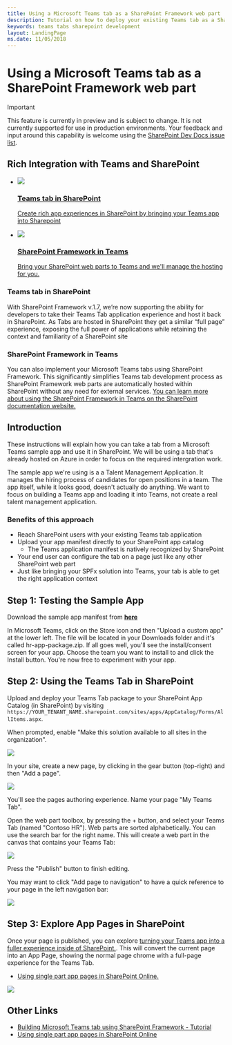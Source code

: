 ```yaml
---
title: Using a Microsoft Teams tab as a SharePoint Framework web part
description: Tutorial on how to deploy your existing Teams tab as a SharePoint web part. Capability was released to preview with SharePoint Framework v1.7.
keywords: teams tabs sharepoint development
layout: LandingPage
ms.date: 11/05/2018
---
```


# Using a Microsoft Teams tab as a SharePoint Framework web part

> [!IMPORTANT]
> This feature is currently in preview and is subject to change. It is not currently supported for use in production environments. Your feedback and input around this capability is welcome using the [SharePoint Dev Docs issue list](https://github.com/SharePoint/sp-dev-docs/issues).


## Rich Integration with  Teams and SharePoint 

<ul  class="panelContent cardsC">
<li>
    <a href="#introduction">
        <div class="cardSize">
            <div class="cardPadding">
                <div class="card">
                    <div class="cardImageOuter">
                        <div class="cardImage bgdAccent1">
                            <img src="~/assets/images/tabs/tabs-in-sharepoint/image084.png" />
                        </div>
                    </div>
                    <div class="cardText">
                        <h3>Teams tab in SharePoint</h3>
                        <p> Create rich app experiences in SharePoint by bringing your Teams app into Sharepoint </p>
                    </div>
                </div>
            </div>
        </div>
    </a>
</li>
<li>
    <a href="https://docs.microsoft.com/en-us/sharepoint/dev/spfx/web-parts/get-started/using-web-part-as-ms-teams-tab">
        <div class="cardSize">
            <div class="cardPadding">
                <div class="card">
                    <div class="cardImageOuter">
                        <div class="cardImage bgdAccent1">
                            <img src="~/assets/images/tabs/tabs-in-sharepoint/SharePoint-web-part-exposed-as-a-Tab-in-Microsoft-Teams.png" />
                        </div>
                    </div>
                    <div class="cardText">
                        <h3>SharePoint Framework in Teams</h3>
                        <p> Bring your SharePoint web parts to Teams and we'll manage the hosting for you. </p>
                    </div>
                </div>
            </div>
        </div>
    </a>
</li>
</ul>

### Teams tab in SharePoint

With SharePoint Framework v.1.7, we’re now supporting the ability for developers to take their Teams Tab application experience and host it back in SharePoint. As Tabs are hosted in SharePoint they get a similar “full page” experience, exposing the full power of applications while retaining the context and familiarity of a SharePoint site

### SharePoint Framework in Teams

You can also implement your Microsoft Teams tabs using SharePoint Framework. This significantly simplifies Teams tab development process as SharePoint Framework web parts are automatically hosted within SharePoint without any need for external services. [You can learn more about using the SharePoint Framework in Teams on the SharePoint documentation website.](https://docs.microsoft.com/en-us/sharepoint/dev/spfx/web-parts/get-started/using-web-part-as-ms-teams-tab)

## Introduction

These instructions will explain how you can take a tab from a Microsoft Teams sample app and use it in SharePoint. We will be using a tab that's already hosted on Azure in order to focus on the required intergration work.

The sample app we're using is a a Talent Management Application. It manages the hiring process of candidates for open positions in a team. The app itself, while it looks good, doesn't actually do anything. We want to focus on building a Teams app and loading it into Teams, not create a real talent management application.

### Benefits of this approach

- Reach SharePoint users with your existing Teams tab application
- Upload your app manifest directly to your SharePoint app catalog
  - The Teams application manifest is natively recognized by SharePoint
- Your end user can configure the tab on a page just like any other SharePoint web part​
- Just like bringing your SPFx solution into Teams, your tab is able to get the right application context

## Step 1: Testing the Sample App

Download the sample app manifest from [**here**](https://github.com/billbliss/microsoft-teams-sample-talent-acquisition/raw/master/TeamsAppPackages/hr-app-package.zip)

In Microsoft Teams, click on the Store icon and then "Upload a custom app" at the lower left. The file will be located in your Downloads folder and it's called hr-app-package.zip. If all goes well, you'll see the install/consent screen for your app. Choose the team you want to install to and click the Install button. You're now free to experiment with your app.

## Step 2: Using the Teams Tab in SharePoint

Upload and deploy your Teams Tab package to your SharePoint App Catalog (in SharePoint) by visiting `https://YOUR_TENANT_NAME.sharepoint.com/sites/apps/AppCatalog/Forms/AllItems.aspx`.

When prompted, enable "Make this solution available to all sites in the organization".

![](~/assets/images/tabs/tabs-in-sharepoint/image065.png)

In your site, create a new page, by clicking in the gear button (top-right) and then "Add a page".

![](~/assets/images/tabs/tabs-in-sharepoint/image066.png)

You'll see the pages authoring experience. Name your page "My Teams Tab".

Open the web part toolbox, by pressing the + button, and select your Teams Tab (named "Contoso HR"). Web parts are sorted alphabetically. You can use the search bar for the right name. This will create a web part in the canvas that contains your Teams Tab:

![](~/assets/images/tabs/tabs-in-sharepoint/image071.png)

Press the "Publish" button to finish editing.

You may want to click "Add page to navigation" to have a quick reference to your page in the left navigation bar:

![](~/assets/images/tabs/tabs-in-sharepoint/image073.png)

## Step 3: Explore App Pages in SharePoint

Once your page is published, you can explore [turning your Teams app into a fuller experience inside of SharePoint.](https://docs.microsoft.com/en-us/sharepoint/dev/spfx/web-parts/single-part-app-pages). This will convert the current page into an App Page, showing the normal page chrome with a full-page experience for the Teams Tab.

- [Using single part app pages in SharePoint Online.](https://docs.microsoft.com/en-us/sharepoint/dev/spfx/web-parts/single-part-app-pages)

![](~/assets/images/tabs/tabs-in-sharepoint/image085.png)

## Other Links

- [Building Microsoft Teams tab using SharePoint Framework - Tutorial](https://docs.microsoft.com/en-us/sharepoint/dev/spfx/web-parts/get-started/using-web-part-as-ms-teams-tab)
- [Using single part app pages in SharePoint Online](https://docs.microsoft.com/en-us/sharepoint/dev/spfx/web-parts/single-part-app-pages)
